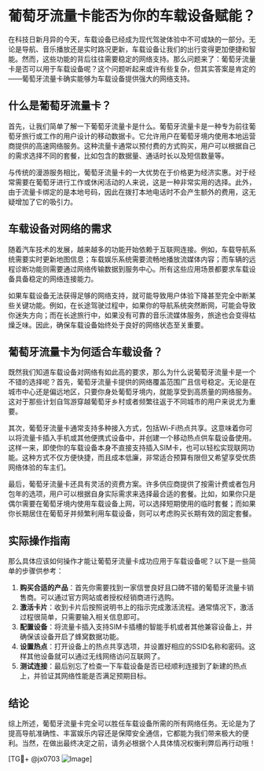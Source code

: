# 葡萄牙流量卡能否为你的车载设备赋能？

在科技日新月异的今天，车载设备已经成为现代驾驶体验中不可或缺的一部分。无论是导航、音乐播放还是实时路况更新，车载设备让我们的出行变得更加便捷和智能。然而，这些功能的背后往往需要稳定的网络支持。那么问题来了：葡萄牙流量卡是否可以用于车载设备呢？这个问题听起来或许有些复杂，但其实答案是肯定的——葡萄牙流量卡确实能够为车载设备提供强大的网络支持。

## 什么是葡萄牙流量卡？

首先，让我们简单了解一下葡萄牙流量卡是什么。葡萄牙流量卡是一种专为前往葡萄牙旅行或工作的用户设计的移动数据卡。它允许用户在葡萄牙境内使用本地运营商提供的高速网络服务。这种流量卡通常以预付费的方式购买，用户可以根据自己的需求选择不同的套餐，比如包含的数据量、通话时长以及短信数量等。

与传统的漫游服务相比，葡萄牙流量卡的一大优势在于价格更为经济实惠。对于经常需要在葡萄牙进行工作或休闲活动的人来说，这是一种非常实用的选择。此外，由于流量卡绑定的是本地号码，因此在拨打本地电话时不会产生额外的费用，这无疑增加了它的吸引力。

## 车载设备对网络的需求

随着汽车技术的发展，越来越多的功能开始依赖于互联网连接。例如，车载导航系统需要实时更新地图信息；车载娱乐系统需要流畅地播放流媒体内容；而车辆的远程诊断功能则需要通过网络传输数据到服务中心。所有这些应用场景都要求车载设备具备稳定的网络连接能力。

如果车载设备无法获得足够的网络支持，就可能导致用户体验下降甚至完全中断某些关键功能。例如，在长途驾驶过程中，如果你的导航系统突然断网，可能会导致你迷失方向；而在长途旅行中，如果没有可靠的音乐流媒体服务，旅途也会变得枯燥乏味。因此，确保车载设备始终处于良好的网络状态至关重要。

## 葡萄牙流量卡为何适合车载设备？

既然我们知道车载设备对网络有如此高的要求，那么为什么说葡萄牙流量卡是一个不错的选择呢？首先，葡萄牙流量卡提供的网络覆盖范围广且信号稳定。无论是在城市中心还是偏远地区，只要你身处葡萄牙境内，就能享受到高质量的网络服务。这对于那些计划自驾游穿越葡萄牙乡村或者频繁往返于不同城市的用户来说尤为重要。

其次，葡萄牙流量卡通常支持多种接入方式，包括Wi-Fi热点共享。这意味着你可以将流量卡插入手机或其他便携式设备中，并创建一个移动热点供车载设备使用。这样一来，即使你的车载设备本身不直接支持插入SIM卡，也可以轻松实现联网功能。这种方式不仅方便快捷，而且成本低廉，非常适合预算有限但又希望享受优质网络体验的车主们。

最后，葡萄牙流量卡还具有灵活的资费方案。许多供应商提供了按需计费或者包月包年的选项，用户可以根据自身实际需求来选择最合适的套餐。比如，如果你只是偶尔需要在葡萄牙境内使用车载设备上网，可以选择短期使用的临时套餐；而如果你长期居住在葡萄牙并频繁利用车载设备，则可以考虑购买长期有效的固定套餐。

## 实际操作指南

那么具体应该如何操作才能让葡萄牙流量卡成功应用于车载设备呢？以下是一些简单的步骤供参考：

1. **购买合适的产品**：首先你需要找到一家信誉良好且口碑不错的葡萄牙流量卡销售商。可以通过官方网站或者授权经销商进行选购。
2. **激活卡片**：收到卡片后按照说明书上的指示完成激活流程。通常情况下，激活过程很简单，只需要输入相关信息即可。
3. **配置设备**：将流量卡插入支持SIM卡插槽的智能手机或者其他兼容设备上，并确保该设备开启了蜂窝数据功能。
4. **设置热点**：打开设备上的热点共享选项，并设置好相应的SSID名称和密码。这样其他设备就可以通过无线网络访问互联网了。
5. **测试连接**：最后别忘了检查一下车载设备是否已经顺利连接到了新建的热点上，并验证其网络性能是否满足预期目标。

## 结论

综上所述，葡萄牙流量卡完全可以胜任车载设备所需的所有网络任务。无论是为了提高导航准确性、丰富娱乐内容还是保障安全通信，它都能为我们带来极大的便利。当然，在做出最终决定之前，请务必根据个人具体情况权衡利弊后再行动哦！

[TG💪+ @jx0703 ![Image](https://github.com/user-attachments/assets/dbca1d08-cadb-493c-b0ec-ad6f7a83f270)]